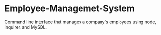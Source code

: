 # Employee-Managemet-System
Command line interface that manages a company's employees using node, inquirer, and MySQL.
